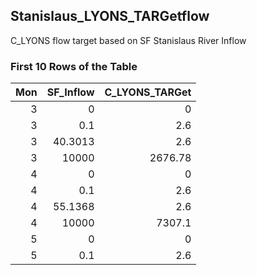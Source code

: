 ## Stanislaus_LYONS_TARGetflow
C_LYONS flow target based on SF Stanislaus River Inflow

### First 10 Rows of the Table
|   Mon |   SF_Inflow |   C_LYONS_TARGet |
|------:|------------:|-----------------:|
|     3 |      0      |             0    |
|     3 |      0.1    |             2.6  |
|     3 |     40.3013 |             2.6  |
|     3 |  10000      |          2676.78 |
|     4 |      0      |             0    |
|     4 |      0.1    |             2.6  |
|     4 |     55.1368 |             2.6  |
|     4 |  10000      |          7307.1  |
|     5 |      0      |             0    |
|     5 |      0.1    |             2.6  |